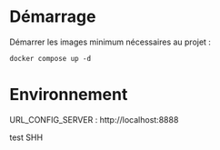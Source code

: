 # Démarrage

Démarrer les images minimum nécessaires au projet : 

```
docker compose up -d
```

# Environnement

URL_CONFIG_SERVER : http://localhost:8888

test SHH